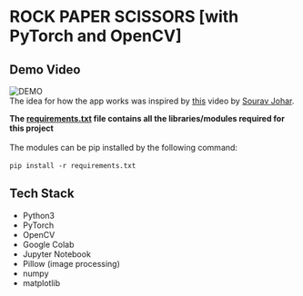 # ROCK PAPER SCISSORS \[with PyTorch and OpenCV]
## Demo Video
![DEMO](demo.gif)
<br>
The idea for how the app works was inspired by [this](https://www.youtube.com/watch?v=0uSA3xyXlwM) video by [Sourav Johar](https://github.com/SouravJohar).

**The [requirements.txt](requirements.txt) file contains all the libraries/modules required for this project**
<br>
<br>
The modules can be pip installed by the following command:
<br>
<br>
`pip install -r requirements.txt`

## Tech Stack
- Python3
- PyTorch
- OpenCV
- Google Colab
- Jupyter Notebook
- Pillow (image processing)
- numpy
- matplotlib
